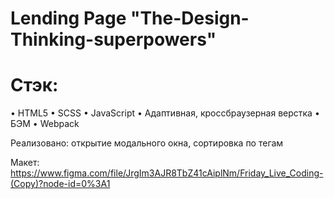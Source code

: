 # Lending Page "The-Design-Thinking-superpowers"

# Стэк:

• HTML5
• SCSS
• JavaScript
• Адаптивная, кроссбраузерная верстка
• БЭМ
• Webpack

Реализовано: открытие модального окна, сортировка по тегам

Макет: https://www.figma.com/file/JrgIm3AJR8TbZ41cAiplNm/Friday_Live_Coding-(Copy)?node-id=0%3A1
